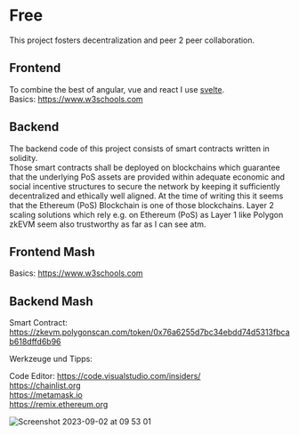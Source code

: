 # Free

This project fosters decentralization and peer 2 peer collaboration. 

## Frontend
To combine the best of angular, vue and react I use [svelte](https://svelte.dev/).   
Basics: https://www.w3schools.com 

## Backend
The backend code of this project consists of smart contracts written in solidity.  
Those smart contracts shall be deployed on blockchains which guarantee that the underlying PoS assets are provided within adequate economic and social incentive structures to secure the network by keeping it sufficiently decentralized and ethically well aligned. At the time of writing this it seems that the Ethereum (PoS) Blockchain is one of those blockchains. Layer 2 scaling solutions which rely e.g. on Ethereum (PoS) as Layer 1 like Polygon zkEVM seem also trustworthy as far as I can see atm. 


## Frontend Mash
Basics: https://www.w3schools.com 

## Backend Mash
Smart Contract: https://zkevm.polygonscan.com/token/0x76a6255d7bc34ebdd74d5313fbcab618dffd6b96  


Werkzeuge und Tipps:

Code Editor: https://code.visualstudio.com/insiders/  
https://chainlist.org   
https://metamask.io  
https://remix.ethereum.org  



![Screenshot 2023-09-02 at 09 53 01](https://github.com/michael-spengler/free/assets/43786652/3cb19a32-f9eb-4ab0-a4d7-f3dc735baa8c)  




